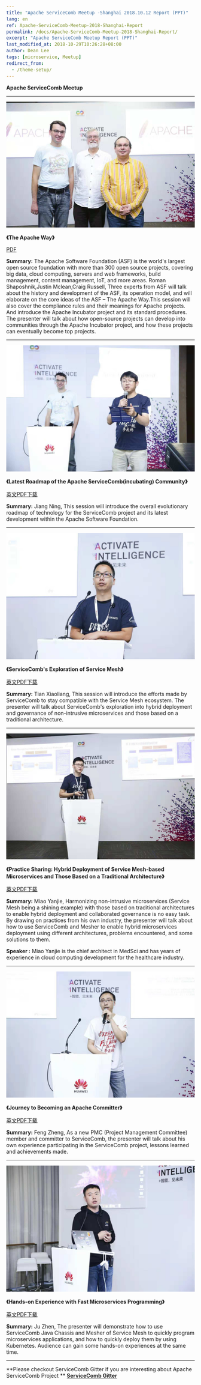 ```yaml
---
title: "Apache ServiceComb Meetup -Shanghai 2018.10.12 Report (PPT)"
lang: en
ref: Apache-ServiceComb-Meetup-2018-Shanghai-Report
permalink: /docs/Apache-ServiceComb-Meetup-2018-Shanghai-Report/
excerpt: "Apache ServiceComb Meetup Report (PPT)"
last_modified_at: 2018-10-29T10:26:28+08:00
author: Dean Lee
tags: [microservice, Meetup]
redirect_from:
  - /theme-setup/
---
```

**Apache ServiceComb Meetup**  

---
![1](/assets/images/hc2018/1.jpeg)

**《The Apache Way》**    

[PDF](/assets/slides/20181012/EN/1_Apache_HuaweiConnect_Presentation_20181012.pdf)

**Summary:** The Apache Software Foundation (ASF) is the world's largest open source foundation with more than 300 open source projects, covering big data, cloud computing, servers and web frameworks, build management, content management, IoT, and more areas. Roman Shaposhnik,Justin Mclean,Craig Russell, Three experts from ASF will talk about the history and development of the ASF, its operation model, and will elaborate on the core ideas of the ASF – The Apache Way.This session will also cover the compliance rules and their meanings for Apache projects. And introduce the Apache Incubator project and its standard procedures. The presenter will talk about how open-source projects can develop into communities through the Apache Incubator project, and how these projects can eventually become top projects.

---
![2](/assets/images/hc2018/2.jpeg)

**《Latest Roadmap of the Apache ServiceComb(incubating) Community》**     

[英文PDF下载](/assets/slides/20181012/EN/1_Apache_HuaweiConnect_Presentation_20181012.pdf)

**Summary:** Jiang Ning, This session will introduce the overall evolutionary roadmap of technology for the ServiceComb project and its latest development within the Apache Software Foundation.    

---       
![3](/assets/images/hc2018/3.jpeg)
 
**《ServiceComb's Exploration of Service Mesh》**     

[英文PDF下载](/assets/slides/20181012/EN/3_ServiceMesh-based_Microservices_and_Those_Based_on_a_Traditional_Architecture.pdf)

**Summary:** Tian Xiaoliang, This session will introduce the efforts made by ServiceComb to stay compatible with the Service Mesh ecosystem. The presenter will talk about ServiceComb's exploration into hybrid deployment and governance of non-intrusive microservices and those based on a traditional architecture.

---
![4](/assets/images/hc2018/4.jpeg)

**《Practice Sharing: Hybrid Deployment of Service Mesh-based Microservices and Those Based on a Traditional Architecture》**

[英文PDF下载](/assets/slides/20181012/EN/4_ServiceComb’s_Exploration_of_Service_Mesh.pdf)

**Summary:**  Miao Yanjie, Harmonizing non-intrusive microservices (Service Mesh being a shining example) with those based on traditional architectures to enable hybrid deployment and collaborated governance is no easy task. By drawing on practices from his own industry, the presenter will talk about how to use ServiceComb and Mesher to enable hybrid microservices deployment using different architectures, problems encountered, and some solutions to them.

**Speaker :** Miao Yanjie is the chief architect in MedSci and has years of experience in cloud computing development for the healthcare industry.

---
![5](/assets/images/hc2018/5.jpeg)

**《Journey to Becoming an Apache Committer》**

[英文PDF下载](/assets/slides/20181012/EN/5_My_Participation_in_ServiceComb.pdf)

**Summary:** Feng Zheng, As a new PMC (Project Management Committee) member and committer to ServiceComb, the presenter will talk about his own experience participating in the ServiceComb project, lessons learned and achievements made.

---
![6](/assets/images/hc2018/6.jpeg)

**《Hands-on Experience with Fast Microservices Programming》**

[英文PDF下载](/assets/slides/20181012/EN/6_Experience_on_Fast_Microservice_Programming.pdf)

**Summary:** Ju Zhen, The presenter will demonstrate how to use ServiceComb Java Chassis and Mesher of Service Mesh to quickly program microservices applications, and how to quickly deploy them by using Kubernetes. Audience can gain some hands-on experiences at the same time.

---
**Please checkout ServiceComb Gitter if you are interesting about Apache ServiceComb Project **
**[ServiceComb Gitter](https://gitter.im/ServiceCombUsers/Lobby)**
